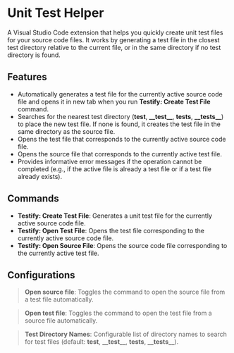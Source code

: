 # Unit Test Helper

A Visual Studio Code extension that helps you quickly create unit test files for your source code files. It works by generating a test file in the closest test directory relative to the current file, or in the same directory if no test directory is found.

## Features

- Automatically generates a test file for the currently active source code file and opens it in new tab when you run **Testify: Create Test File** command.
- Searches for the nearest test directory (**test**, **\_\_test\_\_**, **tests**, **\_\_tests\_\_**) to place the new test file. If none is found, it creates the test file in the same directory as the source file.
- Opens the test file that corresponds to the currently active source code file.
- Opens the source file that corresponds to the currently active test file.
- Provides informative error messages if the operation cannot be completed (e.g., if the active file is already a test file or if a test file already exists).

## Commands

- **Testify: Create Test File**: Generates a unit test file for the currently active source code file.
- **Testify: Open Test File**: Opens the test file corresponding to the currently active source code file.
- **Testify: Open Source File**: Opens the source code file corresponding to the currently active test file.

## Configurations

> **Open source file**: Toggles the command to open the source file from a test file automatically.

> **Open test file**: Toggles the command to open the test file from a source file automatically.

> **Test Directory Names**: Configurable list of directory names to search for test files (default: **test**, **\_\_test\_\_**, **tests**, **\_\_tests\_\_**).
